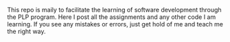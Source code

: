 This repo is maily to facilitate the learning of software development through the PLP program.
Here I post all the assignments and any other code I am learning. If you see any mistakes or errors, just get hold of me and teach me the right way.
